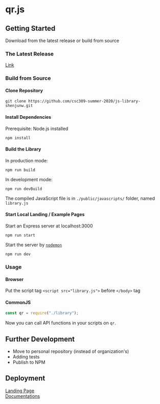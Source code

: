 # qr.js
## Getting Started
Download from the latest release or build from source

### The Latest Release
[Link](https://github.com/csc309-summer-2020/js-library-shenjunw/releases/latest)

### Build from Source

#### Clone Repository
```
git clone https://github.com/csc309-summer-2020/js-library-shenjunw.git
```

#### Install Dependencies
Prerequisite: Node.js installed
```
npm install
```

#### Build the Library
In production mode:
```
npm run build
```
In development mode:
```
npm run devBuild
```
The compiled JavaScript file is in `./public/javascripts/` folder, named `library.js`

#### Start Local Landing / Example Pages
Start an Express server at localhost:3000
```
npm run start
```
Start the server by [`nodemon`](https://github.com/remy/nodemon)
```
npm run dev
```

### Usage

#### Browser
Put the script tag `<script src="library.js">`  before `</body>` tag

#### CommonJS
```Javascript
const qr = require("./library");
```

Now you can call API functions in your scripts on `qr`.

## Further Development
- Move to personal repository (instead of organization's)
- Adding tests
- Publish to NPM

## Deployment
[Landing Page](https://blooming-retreat-31199.herokuapp.com) <br>
[Documentations](https://blooming-retreat-31199.herokuapp.com/docs/index.html)
